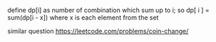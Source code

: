 define dp[i] as number of combination which sum up to i;
so dp[ i ] = sum(dp[i - x]) where x is each element from the set

similar question 
https://leetcode.com/problems/coin-change/